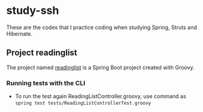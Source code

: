 # study-ssh
These are the codes that I practice coding when studying Spring, Struts and Hibernate.
## Project readinglist
The project named [readinglist](https://github.com/javakidx/study-ssh/tree/master/readinglist) is a Spring Boot project created with Groovy.
### Running tests with the CLI
- To run the test again ReadingListController.groovy, use command as ```spring test tests/ReadingListControllerTest.groovy```
